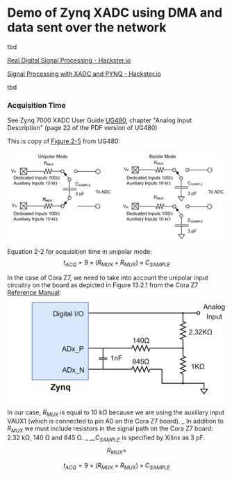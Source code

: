 # Demo of Zynq XADC using DMA and data sent over the network
tbd

[Real Digital Signal Processing - Hackster.io](https://www.hackster.io/adam-taylor/real-digital-signal-processing-0bea44)

[Signal Processing with XADC and PYNQ - Hackster.io](https://www.hackster.io/adam-taylor/signal-processing-with-xadc-and-pynq-3c716c)

tbd

### Acquisition Time

See Zynq 7000 XADC User Guide [UG480](https://docs.amd.com/r/en-US/ug480_7Series_XADC), chapter "Analog Input Description" (page 22 of the PDF version of UG480)

This is copy of [Figure 2-5](https://docs.amd.com/r/qOeib0vlzXa1isUAfuFzOQ/Jknshmzrw3DvMZgWJO73KQ?section=XREF_26771_X_Ref_Target) from UG480:

<img src="pictures\UG480_fig_2-5.png" title=""  width="650">

Equation 2-2 for acquisition time in unipolar mode:
$$t_{ACQ} = 9 \times ( R_{MUX} + R_{MUX} ) \times C_{SAMPLE}$$

In the case of Cora Z7, we need to take into account the unipolar input circuitry on the board as depicted in Figure 13.2.1 from the Cora Z7 [Reference Manual](https://digilent.com/reference/programmable-logic/cora-z7/reference-manual#shield_analog_io):

<img src="pictures\cora-analog-single-ended.png" title=""  width="550">

In our case, $R_{MUX}$ is equal to 10 kΩ because we are using the auxiliary input VAUX1 (which is connected to pin A0 on the Cora Z7 board).   _
In addition to $R_{MUX}$ we must include resistors in the signal path on the Cora Z7 board: 2.32 kΩ, 140 Ω and 845 Ω.   _
__$C_{SAMPLE}$ is specified by Xilinx as 3 pF.
$$
R_{MUX} =
$$

$$
t_{ACQ} = 9 \times ( R_{MUX} + R_{MUX} ) \times C_{SAMPLE}
$$